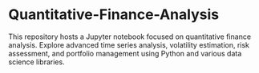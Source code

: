 # Quantitative-Finance-Analysis
This repository hosts a Jupyter notebook focused on quantitative finance analysis. Explore advanced time series analysis, volatility estimation, risk assessment, and portfolio management using Python and various data science libraries. 
